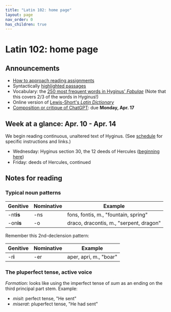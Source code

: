 ```yaml
---
title: "Latin 102: home page"
layout: page
nav_order: 0
has_children: true
---
```



# Latin 102: home page


## Announcements

- [How to approach reading assignments](./reading/)
- Syntactically [highlighted passages](./hyginus/)
- Vocabulary: the [250 most frequent words in Hyginus' *Fabulae*](https://lingualatina.github.io/textbook/vocabulary/) (Note that this covers 2/3 of the words in Hyginus!)
- Online version of [Lewis-Short's *Latin Dictionary*](http://folio2.furman.edu/lewis-short/index.html)
- [Composition or critique of ChatGPT](./assignments/latinchat/): due **Monday, Apr. 17**

## Week at a glance: Apr. 10 - Apr. 14

We begin reading continuous, unaltered text of Hyginus.  (See [schedule](./schedule/) for specific instructions and links.)

- Wednesday: Hyginus section 30, the 12 deeds of Hercules ([beginning here](./hyginus/reader/30pr.1.1-30pr.1.15a.html))
- Friday: deeds of Hercules, continued

## Notes for reading


### Typical noun patterns

| Genitive | Nominative | Example |
| --- | --- | --- |
| -nt**is** | -ns | fons, fontis, m., "fountain, spring" |
| -on**is** | -o | draco, dracontis, m., "serpent, dragon" |

Remember this 2nd-declension pattern:  


| Genitive | Nominative | Example |
| --- | --- | --- |
| -r**i** | -er | aper, apri, m., "boar" |

### The pluperfect tense, active voice

*Formation*: looks like using the imperfect tense of *sum* as an ending on the third principal part stem. Example:

- *misit*: perfect tense, "He sent"
- *miserat*: pluperfect tense, "He had sent"
